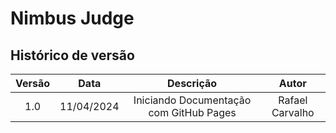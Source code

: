 # Nimbus Judge

## Histórico de versão

| Versão |    Data    |                Descrição                |      Autor      |
| :----: | :--------: | :-------------------------------------: | :-------------: |
|  1.0   | 11/04/2024 | Iniciando Documentação com GitHub Pages | Rafael Carvalho |
